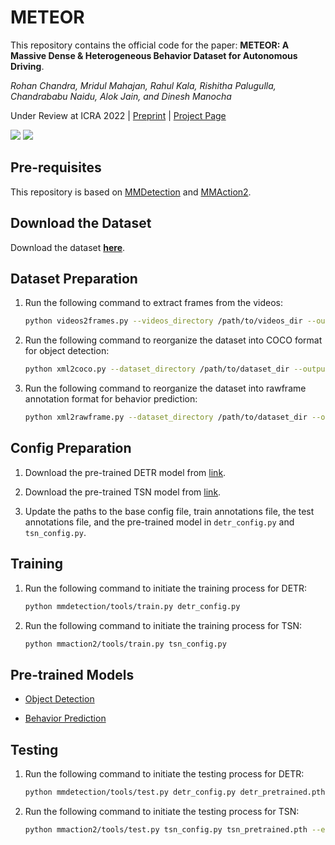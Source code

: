 # METEOR
This repository contains the official code for the paper: **METEOR: A Massive Dense & Heterogeneous Behavior Dataset for Autonomous Driving**.

*Rohan Chandra, Mridul Mahajan, Rahul Kala, Rishitha Palugulla, Chandrababu Naidu, Alok Jain, and Dinesh Manocha*

Under Review at ICRA 2022 | [Preprint](https://arxiv.org/pdf/2109.07648v1.pdf) | [Project Page](https://gamma.umd.edu/meteor/)

<img src="https://github.com/MridulMahajan44/METEOR/blob/main/gifs/github_gif.gif"/> <img src="https://github.com/MridulMahajan44/METEOR/blob/main/gifs/WL.gif"/>



## Pre-requisites

This repository is based on [MMDetection](https://mmdetection.readthedocs.io/en/latest/get_started.html) and [MMAction2](https://mmaction2.readthedocs.io/en/latest/getting_started.html). 

## Download the Dataset
Download the dataset [**here**](https://app.box.com/s/rys1c4d3dhtge775t6hm9uualkx7yn4q).

## Dataset Preparation

1. Run the following command to extract frames from the videos:

   ```bash
   python videos2frames.py --videos_directory /path/to/videos_dir --output_directory /path/to/output_dir
   ```

2. Run the following command to reorganize the dataset into COCO format for object detection:

   ```bash
   python xml2coco.py --dataset_directory /path/to/dataset_dir --output_directory /path/to/output_dir
   ```

3. Run the following command to reorganize the dataset into rawframe annotation format for behavior prediction:

   ```bash
   python xml2rawframe.py --dataset_directory /path/to/dataset_dir --output_directory /path/to/output_dir
   ```

## Config Preparation

1. Download the pre-trained DETR model from [link](https://download.openmmlab.com/mmdetection/v2.0/detr/detr_r50_8x2_150e_coco/detr_r50_8x2_150e_coco_20201130_194835-2c4b8974.pth).

2. Download the pre-trained TSN model from [link](https://download.openmmlab.com/mmaction/recognition/tsn/tsn_r101_1x1x5_50e_mmit_rgb/tsn_r101_1x1x5_50e_mmit_rgb_20200618-642f450d.pth).

3. Update the paths to the base config file, train annotations file, the test annotations file, and the pre-trained model in `detr_config.py` and `tsn_config.py`. 

## Training

1. Run the following command to initiate the training process for DETR:
    
   ```bash
   python mmdetection/tools/train.py detr_config.py
   ```

2. Run the following command to initiate the training process for TSN:
    
   ```bash
   python mmaction2/tools/train.py tsn_config.py
   ```
   
## Pre-trained Models

* [Object Detection](https://drive.google.com/file/d/17NMvTJZiRrLfSRWwjJd4zx4ELQ9_9uWq/view?usp=sharing)

* [Behavior Prediction](https://drive.google.com/file/d/1DPeiTTLZKoOboCTW-kaDDAl0UhNBCtZa/view?usp=sharing)

## Testing

1. Run the following command to initiate the testing process for DETR:
    
   ```bash
   python mmdetection/tools/test.py detr_config.py detr_pretrained.pth --eval bbox mAP recall
   ```

2. Run the following command to initiate the testing process for TSN:
    
   ```bash
   python mmaction2/tools/test.py tsn_config.py tsn_pretrained.pth --eval mmit_mean_average_precision
   ```

